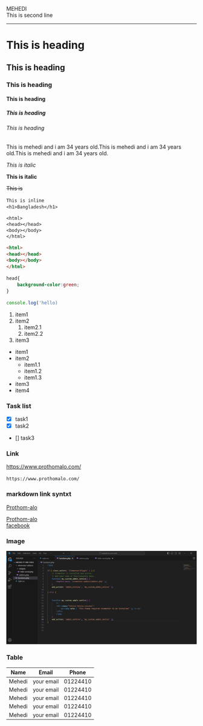 <!-- MARKDOWN -->
MEHEDI  
This is second line

---
<!-- heading -->
# This is heading
## This is heading
### This is heading
#### This is heading
##### This is heading
###### This is heading

<!-- Paragraph -->
<p>This is mehedi and i am 34 years old.This is mehedi and i am 34 years old.This is mehedi and i am 34 years old.</p>

<!-- italic -->

_This is italic_

<!-- bold -->
__This is italic__

<!-- strike throw -->
~~This is~~

<!-- inline code block -->

`This is inline`  
`<h1>Bangladesh</h1>`

<!-- multipule code -->
```
<html>
<head></head>
<body></body>
</html>
```

```html
<html>
<head></head>
<body></body>
</html>
```
```css
head{
    background-color:green;
}
```

```javascript
console.log('hello)
```

<!--ordered list -->

1. item1
2. item2
    1. item2.1
    1. item2.2
3. item3

<!-- Unorder list -->

- item1
- item2
    - item1.1
    - item1.2
    - item1.3
- item3
- item4

### Task list

- [x] task1
- [x] task2
- [] task3


### Link

<!-- Automatic link -->

https://www.prothomalo.com/

<!--disalble Automatic link -->

`https://www.prothomalo.com/`

### markdown link syntxt

[Prothom-alo](https://www.prothomalo.com/)  

[Prothom-alo][weblink]  
[facebook][facebooklink]



### Image

![Image](./images/image.png)


### Table

| Name | Email | Phone |
| ---- | ---- | ----|
| Mehedi | your email | 01224410 |
| Mehedi | your email | 01224410 |
| Mehedi | your email | 01224410 |
| Mehedi | your email | 01224410 |
| Mehedi | your email | 01224410 |

<!-- all links here -->

[weblink]: https://www.prothomalo.com/
[facebooklink]: https://www.prothomalo.com/
